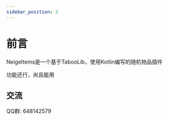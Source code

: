 ```yaml
---
sidebar_position: 3
---
```


# 前言

NeigeItems是一个基于TabooLib，使用Kotlin编写的随机物品插件

功能还行，尚且能用

## 交流

QQ群: 648142579
